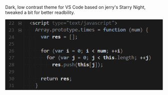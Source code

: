 Dark, low contrast theme for VS Code based on jerry's Starry Night, tweaked a bit for better readbility.

![screenshot](./screen.png)